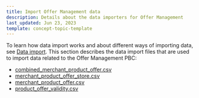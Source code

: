 ```yaml
---
title: Import Offer Management data
description: Details about the data importers for Offer Management
last_updated: Jun 23, 2023
template: concept-topic-template
---
```

To learn how data import works and about different ways of importing data, see [Data import](/docs/scos/dev/data-import/{{page.version}}/data-import.html). This section describes the data import files that are used to import data related to the Offer Management PBC:

* [combined_merchant_product_offer.csv](/docs/pbc/all/offer-management/{{page.version}}/marketplace/import-and-export-data/import-file-details-combined-merchant-product-offer.csv.html)
* [merchant_product_offer_store.csv](/docs/pbc/all/offer-management/{{page.version}}/marketplace/import-and-export-data/import-file-details-merchant-product-offer-store.csv.html)
* [merchant_product_offer.csv](/docs/pbc/all/offer-management/{{page.version}}/marketplace/import-and-export-data/import-file-details-merchant-product-offer.csv.html)
* [product_offer_validity.csv](/docs/pbc/all/offer-management/{{page.version}}/marketplace/import-and-export-data/import-file-details-product-offer-validity.csv.html)
